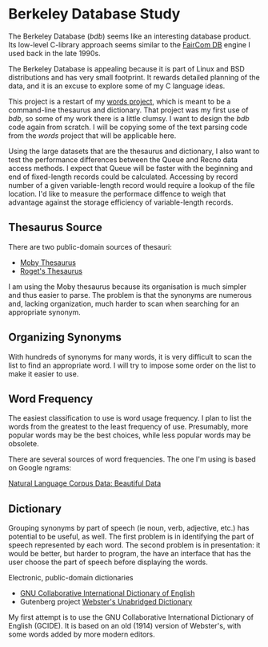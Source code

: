 # Berkeley Database Study

The Berkeley Database (*bdb*) seems like an interesting database
product.  Its low-level C-library approach seems similar to the
[FairCom DB](https://www.faircom.com/products/faircom-db) engine
I used back in the late 1990s.

The Berkeley Database is appealing because it is part of Linux
and BSD distributions and has very small footprint.  It rewards
detailed planning of the data, and it is an excuse to explore
some of my C language ideas.

This project is a restart of my [words project](https://www.github.com/cjungmann/words.git),
which is meant to be a command-line thesaurus and dictionary.
That project was my first use of *bdb*, so some of my work there
is a little clumsy.  I want to design the *bdb* code again from
scratch.  I will be copying some of the text parsing code from
the *words* project that will be applicable here.

Using the large datasets that are the thesaurus and dictionary,
I also want to test the performance differences between the
Queue and Recno data access methods.  I expect that Queue will be
faster with the beginning and end of fixed-length records could be
calculated.  Accessing by record number of a given variable-length
record would require a lookup of the file location.  I'd like to
measure the performace diffence to weigh that advantage against
the storage efficiency of variable-length records.

## Thesaurus Source

There are two public-domain sources of thesauri:
- [Moby Thesaurus](https://www.gutenberg.org/ebooks/3202)
- [Roget's Thesaurus](https://www.gutenberg.org/ebooks/10681)

I am using the Moby thesaurus because its organisation is much
simpler and thus easier to parse.  The problem is that the synonyms
are numerous and, lacking organization, much harder to scan when
searching for an appropriate synonym.

## Organizing Synonyms

With hundreds of synonyms for many words, it is very difficult to
scan the list to find an appropriate word.  I will try to impose
some order on the list to make it easier to use.

## Word Frequency

The easiest classification to use is word usage frequency.  I
plan to list the words from the greatest to the least frequency
of use.  Presumably, more popular words may be the best choices,
while less popular words may be obsolete.

There are several sources of word frequencies.  The one I'm
using is based on Google ngrams:

[Natural Language Corpus Data: Beautiful Data](https://norvig.com/ngrams/)

## Dictionary

Grouping synonyms by part of speech (ie noun, verb, adjective, etc.)
has potential to be useful, as well.  The first problem is in identifying
the part of speech represented by each word.  The second problem is in
presentation: it would be better, but harder to program, the have an
interface that has the user choose the part of speech before displaying
the words.

Electronic, public-domain dictionaries

- [GNU Collaborative International Dictionary of English](https://gcide.gnu.org.ua/)
- Gutenberg project [Webster's Unabridged Dictionary](https://www.gutenberg.org/ebooks/29765)

My first attempt is to use the GNU Collaborative International Dictionary
of English (GCIDE).  It is based on an old (1914) version of Webster's,
with some words added by more modern editors.

